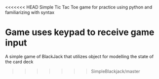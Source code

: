 <<<<<<< HEAD
Simple Tic Tac Toe game for practice using python and familiarizing with syntax

Game uses keypad to receive game input 
=======
A simple game of BlackJack that utilizes object for 
modelling the state of the card deck 
>>>>>>> SimpleBlackjack/master
